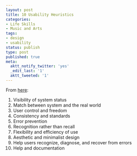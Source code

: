 ```yaml
---
layout: post
title: 10 Usability Heuristics
categories:
- Life Skills
- Music and Arts
tags:
- design
- usability
status: publish
type: post
published: true
meta:
  aktt_notify_twitter: 'yes'
  _edit_last: '1'
  aktt_tweeted: '1'
---
```

From [here](http://www.useit.com/papers/heuristic/heuristic_list.html):

1. Visibility of system status
2. Match between system and the real world
3. User control and freedom
4. Consistency and standards
5. Error prevention
6. Recognition rather than recall
7. Flexibility and efficiency of use
8. Aesthetic and minimalist design
9. Help users recognize, diagnose, and recover from errors
10. Help and documentation

